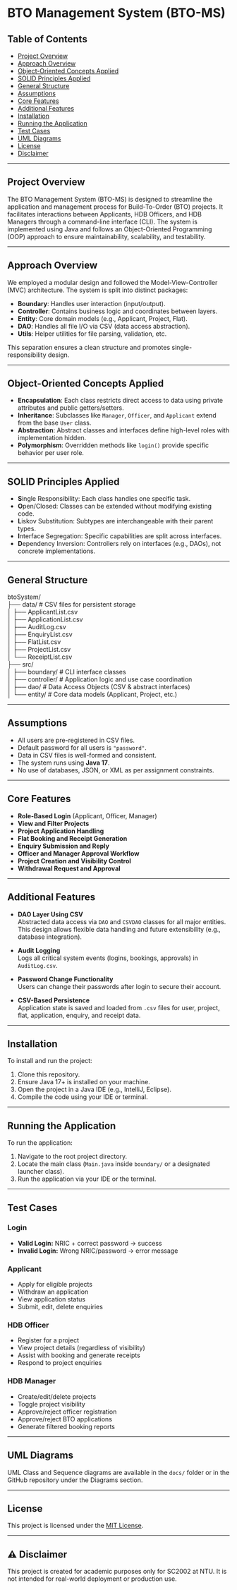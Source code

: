 #  BTO Management System (BTO-MS)

##  Table of Contents
- [Project Overview](#project-overview)
- [Approach Overview](#approach-overview)
- [Object-Oriented Concepts Applied](#object-oriented-concepts-applied)
- [SOLID Principles Applied](#solid-principles-applied)
- [General Structure](#general-structure)
- [Assumptions](#assumptions)
- [Core Features](#core-features)
- [Additional Features](#additional-features)
- [Installation](#installation)
- [Running the Application](#running-the-application)
- [Test Cases](#test-cases)
- [UML Diagrams](#uml-diagrams)
- [License](#license)
- [Disclaimer](#disclaimer)

---

##  Project Overview
The BTO Management System (BTO-MS) is designed to streamline the application and management process for Build-To-Order (BTO) projects. It facilitates interactions between Applicants, HDB Officers, and HDB Managers through a command-line interface (CLI). The system is implemented using Java and follows an Object-Oriented Programming (OOP) approach to ensure maintainability, scalability, and testability.

---

##  Approach Overview
We employed a modular design and followed the Model-View-Controller (MVC) architecture. The system is split into distinct packages:

- **Boundary**: Handles user interaction (input/output).
- **Controller**: Contains business logic and coordinates between layers.
- **Entity**: Core domain models (e.g., Applicant, Project, Flat).
- **DAO**: Handles all file I/O via CSV (data access abstraction).
- **Utils**: Helper utilities for file parsing, validation, etc.

This separation ensures a clean structure and promotes single-responsibility design.

---

##  Object-Oriented Concepts Applied
- **Encapsulation**: Each class restricts direct access to data using private attributes and public getters/setters.
- **Inheritance**: Subclasses like `Manager`, `Officer`, and `Applicant` extend from the base `User` class.
- **Abstraction**: Abstract classes and interfaces define high-level roles with implementation hidden.
- **Polymorphism**: Overridden methods like `login()` provide specific behavior per user role.

---

##  SOLID Principles Applied
- **S**ingle Responsibility: Each class handles one specific task.
- **O**pen/Closed: Classes can be extended without modifying existing code.
- **L**iskov Substitution: Subtypes are interchangeable with their parent types.
- **I**nterface Segregation: Specific capabilities are split across interfaces.
- **D**ependency Inversion: Controllers rely on interfaces (e.g., DAOs), not concrete implementations.

---

##  General Structure
btoSystem/  
├── data/                  # CSV files for persistent storage  
│   ├── ApplicantList.csv  
│   ├── ApplicationList.csv  
│   ├── AuditLog.csv  
│   ├── EnquiryList.csv  
│   ├── FlatList.csv  
│   ├── ProjectList.csv  
│   └── ReceiptList.csv  
├── src/  
│   ├── boundary/          # CLI interface classes  
│   ├── controller/        # Application logic and use case coordination  
│   ├── dao/               # Data Access Objects (CSV & abstract interfaces)  
│   └── entity/            # Core data models (Applicant, Project, etc.)

---

##  Assumptions
- All users are pre-registered in CSV files.
- Default password for all users is `"password"`.
- Data in CSV files is well-formed and consistent.
- The system runs using **Java 17**.
- No use of databases, JSON, or XML as per assignment constraints.

---

##  Core Features
- **Role-Based Login** (Applicant, Officer, Manager)
- **View and Filter Projects**
- **Project Application Handling**
- **Flat Booking and Receipt Generation**
- **Enquiry Submission and Reply**
- **Officer and Manager Approval Workflow**
- **Project Creation and Visibility Control**
- **Withdrawal Request and Approval**

---

##  Additional Features
- **DAO Layer Using CSV**  
  Abstracted data access via `DAO` and `CSVDAO` classes for all major entities. This design allows flexible data handling and future extensibility (e.g., database integration).

- **Audit Logging**  
  Logs all critical system events (logins, bookings, approvals) in `AuditLog.csv`.

- **Password Change Functionality**  
  Users can change their passwords after login to secure their account.

- **CSV-Based Persistence**  
  Application state is saved and loaded from `.csv` files for user, project, flat, application, enquiry, and receipt data.

---

##  Installation
To install and run the project:

1. Clone this repository.
2. Ensure Java 17+ is installed on your machine.
3. Open the project in a Java IDE (e.g., IntelliJ, Eclipse).
4. Compile the code using your IDE or terminal.

---

## Running the Application
To run the application:

1. Navigate to the root project directory.
2. Locate the main class (`Main.java` inside `boundary/` or a designated launcher class).
3. Run the application via your IDE or the terminal.

---

##  Test Cases

###  Login
- **Valid Login:** NRIC + correct password → success  
- **Invalid Login:** Wrong NRIC/password → error message

###  Applicant
- Apply for eligible projects  
- Withdraw an application  
- View application status  
- Submit, edit, delete enquiries  

###  HDB Officer
- Register for a project  
- View project details (regardless of visibility)  
- Assist with booking and generate receipts  
- Respond to project enquiries  

###  HDB Manager
- Create/edit/delete projects  
- Toggle project visibility  
- Approve/reject officer registration  
- Approve/reject BTO applications  
- Generate filtered booking reports  

---

##  UML Diagrams
UML Class and Sequence diagrams are available in the `docs/` folder or in the GitHub repository under the Diagrams section.

---

##  License
This project is licensed under the [MIT License](LICENSE).

---

## ⚠️ Disclaimer
This project is created for academic purposes only for SC2002 at NTU. It is not intended for real-world deployment or production use.
